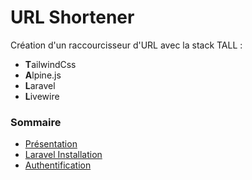 # URL Shortener

Création d'un raccourcisseur d'URL avec la stack TALL :

- **T**ailwindCss
- **A**lpine.js
- **L**aravel
- **L**ivewire

### Sommaire

- [Présentation](https:///fabpl.github.io/laravel/2020/09/19/url-shortener.html)
- [Laravel Installation](https:///fabpl.github.io/laravel/2020/09/20/url-shortener-installation-laravel.html)
- [Authentification](https:///fabpl.github.io/laravel/2020/09/20/url-shortener-authentification.html)
